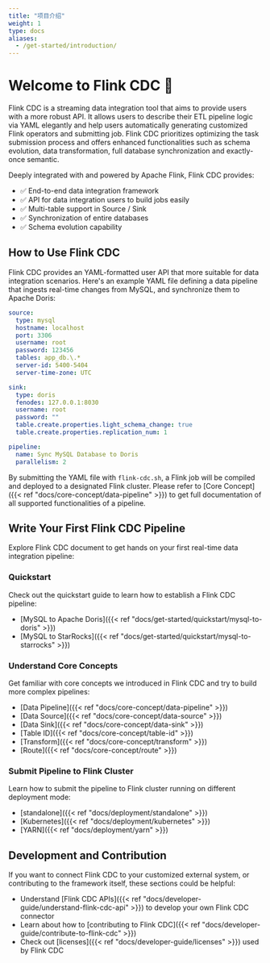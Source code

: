```yaml
---
title: "项目介绍"
weight: 1
type: docs
aliases:
  - /get-started/introduction/
---
```

<!--
Licensed to the Apache Software Foundation (ASF) under one
or more contributor license agreements.  See the NOTICE file
distributed with this work for additional information
regarding copyright ownership.  The ASF licenses this file
to you under the Apache License, Version 2.0 (the
"License"); you may not use this file except in compliance
with the License.  You may obtain a copy of the License at

  http://www.apache.org/licenses/LICENSE-2.0

Unless required by applicable law or agreed to in writing,
software distributed under the License is distributed on an
"AS IS" BASIS, WITHOUT WARRANTIES OR CONDITIONS OF ANY
KIND, either express or implied.  See the License for the
specific language governing permissions and limitations
under the License.
-->

# Welcome to Flink CDC 🎉

Flink CDC is a streaming data integration tool that aims to provide users with
a more robust API. It allows users to describe their ETL pipeline logic via YAML
elegantly and help users automatically generating customized Flink operators and
submitting job. Flink CDC prioritizes optimizing the task submission process and
offers enhanced functionalities such as schema evolution, data transformation,
full database synchronization and exactly-once semantic.

Deeply integrated with and powered by Apache Flink, Flink CDC provides:

* ✅ End-to-end data integration framework
* ✅ API for data integration users to build jobs easily
* ✅ Multi-table support in Source / Sink
* ✅ Synchronization of entire databases
* ✅ Schema evolution capability

## How to Use Flink CDC

Flink CDC provides an YAML-formatted user API that more suitable for data
integration scenarios. Here's an example YAML file defining a data pipeline that
ingests real-time changes from MySQL, and synchronize them to Apache Doris:

```yaml
source:
  type: mysql
  hostname: localhost
  port: 3306
  username: root
  password: 123456
  tables: app_db.\.*
  server-id: 5400-5404
  server-time-zone: UTC

sink:
  type: doris
  fenodes: 127.0.0.1:8030
  username: root
  password: ""
  table.create.properties.light_schema_change: true
  table.create.properties.replication_num: 1

pipeline:
  name: Sync MySQL Database to Doris
  parallelism: 2
```

By submitting the YAML file with `flink-cdc.sh`, a Flink job will be compiled
and deployed to a designated Flink cluster. Please refer to [Core Concept]({{<
ref "docs/core-concept/data-pipeline" >}}) to get full documentation of all
supported functionalities of a pipeline.

## Write Your First Flink CDC Pipeline

Explore Flink CDC document to get hands on your first real-time data integration
pipeline:

### Quickstart

Check out the quickstart guide to learn how to establish a Flink CDC pipeline:

- [MySQL to Apache Doris]({{< ref "docs/get-started/quickstart/mysql-to-doris" >}})
- [MySQL to StarRocks]({{< ref "docs/get-started/quickstart/mysql-to-starrocks" >}})

### Understand Core Concepts

Get familiar with core concepts we introduced in Flink CDC and try to build 
more complex pipelines:

- [Data Pipeline]({{< ref "docs/core-concept/data-pipeline" >}})
- [Data Source]({{< ref "docs/core-concept/data-source" >}})
- [Data Sink]({{< ref "docs/core-concept/data-sink" >}})
- [Table ID]({{< ref "docs/core-concept/table-id" >}})
- [Transform]({{< ref "docs/core-concept/transform" >}})
- [Route]({{< ref "docs/core-concept/route" >}})

### Submit Pipeline to Flink Cluster

Learn how to submit the pipeline to Flink cluster running on different 
deployment mode:

- [standalone]({{< ref "docs/deployment/standalone" >}})
- [Kubernetes]({{< ref "docs/deployment/kubernetes" >}})
- [YARN]({{< ref "docs/deployment/yarn" >}})

## Development and Contribution

If you want to connect Flink CDC to your customized external system, or 
contributing to the framework itself, these sections could be helpful:

- Understand [Flink CDC APIs]({{< ref "docs/developer-guide/understand-flink-cdc-api" >}}) 
  to develop your own Flink CDC connector
- Learn about how to [contributing to Flink CDC]({{< ref "docs/developer-guide/contribute-to-flink-cdc" >}})
- Check out [licenses]({{< ref "docs/developer-guide/licenses" >}}) used by Flink CDC
